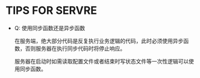 # TIPS FOR SERVRE

* Q: 使用同步函数还是异步函数

    在服务端，绝大部分代码是反复执行业务逻辑的代码，此时必须使用异步函数，否则服务器在执行同步代码时将停止响应。
    
    服务器在启动时如需读取配置文件或者结束时写状态文件等一次性逻辑可以使用同步函数。